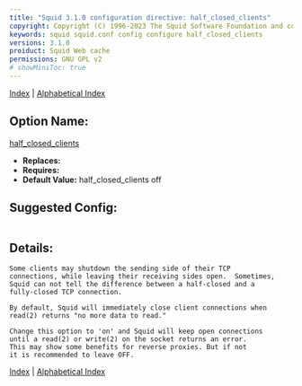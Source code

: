 ```yaml
---
title: "Squid 3.1.0 configuration directive: half_closed_clients"
copyright: Copyright (C) 1996-2023 The Squid Software Foundation and contributors
keywords: squid squid.conf config configure half_closed_clients
versions: 3.1.0
proiduct: Squid Web cache
permissions: GNU GPL v2
# showMiniToc: true
---
```

[Index](index#toc_half_closed_clients) | [Alphabetical Index](index_all#toc_half_closed_clients)

## Option Name:
[half_closed_clients](#half_closed_clients)
 * **Replaces:** 
 * **Requires:** 
 * **Default Value:** half_closed_clients off


## Suggested Config:
```plaintext

```

## Details:

	Some clients may shutdown the sending side of their TCP
	connections, while leaving their receiving sides open.	Sometimes,
	Squid can not tell the difference between a half-closed and a
	fully-closed TCP connection.

	By default, Squid will immediately close client connections when
	read(2) returns "no more data to read."

	Change this option to 'on' and Squid will keep open connections
	until a read(2) or write(2) on the socket returns an error.
	This may show some benefits for reverse proxies. But if not
	it is recommended to leave OFF.



[Index](index#toc_half_closed_clients) | [Alphabetical Index](index_all#toc_half_closed_clients)

